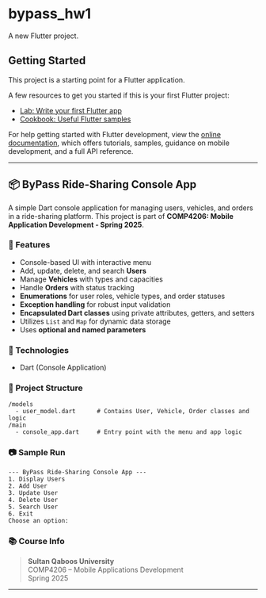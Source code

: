 # bypass_hw1

A new Flutter project.

## Getting Started

This project is a starting point for a Flutter application.

A few resources to get you started if this is your first Flutter project:

- [Lab: Write your first Flutter app](https://docs.flutter.dev/get-started/codelab)
- [Cookbook: Useful Flutter samples](https://docs.flutter.dev/cookbook)

For help getting started with Flutter development, view the
[online documentation](https://docs.flutter.dev/), which offers tutorials,
samples, guidance on mobile development, and a full API reference.



---

## 📦 ByPass Ride-Sharing Console App

A simple Dart console application for managing users, vehicles, and orders in a ride-sharing platform. This project is part of **COMP4206: Mobile Application Development - Spring 2025**.

### 🚀 Features

- Console-based UI with interactive menu
- Add, update, delete, and search **Users**
- Manage **Vehicles** with types and capacities
- Handle **Orders** with status tracking
- **Enumerations** for user roles, vehicle types, and order statuses
- **Exception handling** for robust input validation
- **Encapsulated Dart classes** using private attributes, getters, and setters
- Utilizes `List` and `Map` for dynamic data storage
- Uses **optional and named parameters**

### 🧱 Technologies
- Dart (Console Application)

### 📁 Project Structure
```
/models
  - user_model.dart      # Contains User, Vehicle, Order classes and logic
/main
  - console_app.dart     # Entry point with the menu and app logic
```

### 📷 Sample Run
```
--- ByPass Ride-Sharing Console App ---
1. Display Users
2. Add User
3. Update User
4. Delete User
5. Search User
6. Exit
Choose an option:
```

### 📚 Course Info
> **Sultan Qaboos University**  
> COMP4206 – Mobile Applications Development  
> Spring 2025

---
